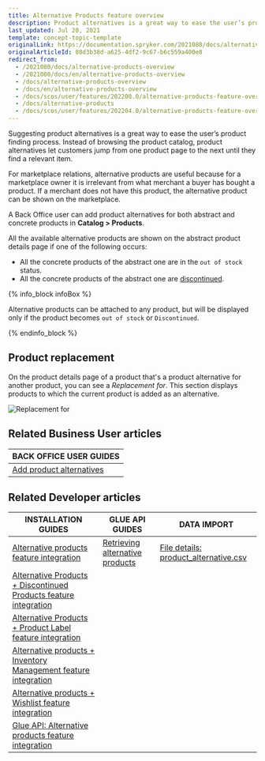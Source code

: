 ```yaml
---
title: Alternative Products feature overview
description: Product alternatives is a great way to ease the user’s product finding process. It lets the user jump over product pages until they find a relevant item.
last_updated: Jul 20, 2021
template: concept-topic-template
originalLink: https://documentation.spryker.com/2021080/docs/alternative-products-overview
originalArticleId: 08d3b38d-a625-4df2-9c67-b6c559a400e8
redirect_from:
  - /2021080/docs/alternative-products-overview
  - /2021080/docs/en/alternative-products-overview
  - /docs/alternative-products-overview
  - /docs/en/alternative-products-overview
  - /docs/scos/user/features/202200.0/alternative-products-feature-overview.html
  - /docs/alternative-products
  - /docs/scos/user/features/202204.0/alternative-products-feature-overview.html
---
```


Suggesting product alternatives is a great way to ease the user’s product finding process. Instead of browsing the product catalog, product alternatives let customers jump from one product page to the next until they find a relevant item.

For marketplace relations, alternative products are useful because for a marketplace owner it is irrelevant from what merchant a buyer has bought a product. If a merchant does not have this product, the alternative product can be shown on the marketplace.

A Back Office user can add product alternatives for both abstract and concrete products in **Catalog&nbsp;<span aria-label="and then">></span> Products**.

All the available alternative products are shown on the abstract product details page if one of the following occurs:

* All the concrete products of the abstract one are in the `out of stock` status.
* All the concrete products of the abstract one are [discontinued](/docs/pbc/all/product-information-management/{{page.version}}/product-feature-overview/discontinued-products-overview.html).

{% info_block infoBox %}

Alternative products can be attached to any product, but will be displayed only if the product becomes `out of stock` or `Discontinued`.

{% endinfo_block %}

## Product replacement

On the product details page of a product that's a product alternative for another product, you can see a *Replacement for*. This section displays products to which the current product is added as an alternative.

![Replacement for](https://spryker.s3.eu-central-1.amazonaws.com/docs/Features/Product+Management/Alternative+Products/Alternative+Products+Feature+Overview/replacement-for.png)

## Related Business User articles

|BACK OFFICE USER GUIDES|
|---|
| [Add product alternatives](/docs/scos/user/back-office-user-guides/{{page.version}}/catalog/products/manage-concrete-products/adding-product-alternatives.html) |

## Related Developer articles

|INSTALLATION GUIDES  | GLUE API GUIDES  | DATA IMPORT |
|---------|---------|---------|
| [Alternative products feature integration](/docs/scos/dev/feature-integration-guides/{{page.version}}/alternative-products-feature-integration.html)  | [Retrieving alternative products](/docs/scos/dev/glue-api-guides/{{page.version}}/managing-products/retrieving-alternative-products.html)  | [File details: product_alternative.csv](/docs/scos/dev/data-import/{{page.version}}/data-import-categories/merchandising-setup/product-merchandising/file-details-product-alternative.csv.html)  |
| [Alternative Products + Discontinued Products feature integration](/docs/pbc/all/product-information-management/{{page.version}}/install-and-upgrade/install-features/integrate-the-alternative-products-discontinued-products-feature.html) |   |
| [Alternative Products + Product Label feature integration](/docs/scos/dev/feature-integration-guides/{{page.version}}/alternative-products-product-label-feature-integration.html) |   |
| [Alternative products + Inventory Management feature integration](/docs/pbc/all/product-information-management/{{page.version}}/install-and-upgrade/install-features/integrate-the-alternative-products-inventory-management-feature.html)   |   |
| [Alternative products + Wishlist feature integration](/docs/scos/dev/feature-integration-guides/{{page.version}}/alternative-products-wishlist-feature-integration.html) |   |
| [Glue API: Alternative products feature integration](/docs/scos/dev/feature-integration-guides/{{page.version}}/glue-api/glue-api-alternative-products-feature-integration.html) |   |
